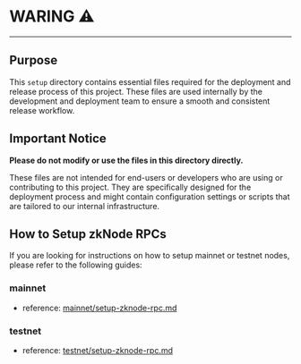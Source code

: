 # WARING ⚠️

---

## Purpose
This `setup` directory contains essential files required for the deployment and release process of this project. These files are used internally by the development and deployment team to ensure a smooth and consistent release workflow.

## Important Notice
**Please do not modify or use the files in this directory directly.**

These files are not intended for end-users or developers who are using or contributing to this project. They are specifically designed for the deployment process and might contain configuration settings or scripts that are tailored to our internal infrastructure.

## How to Setup zkNode RPCs
If you are looking for instructions on how to setup mainnet or testnet nodes, please refer to the following guides:

### mainnet
* reference: [mainnet/setup-zknode-rpc.md](../../mainnet/setup-zknode-rpc.md)
### testnet
* reference: [testnet/setup-zknode-rpc.md](../../testnet/setup-zknode-rpc.md)
